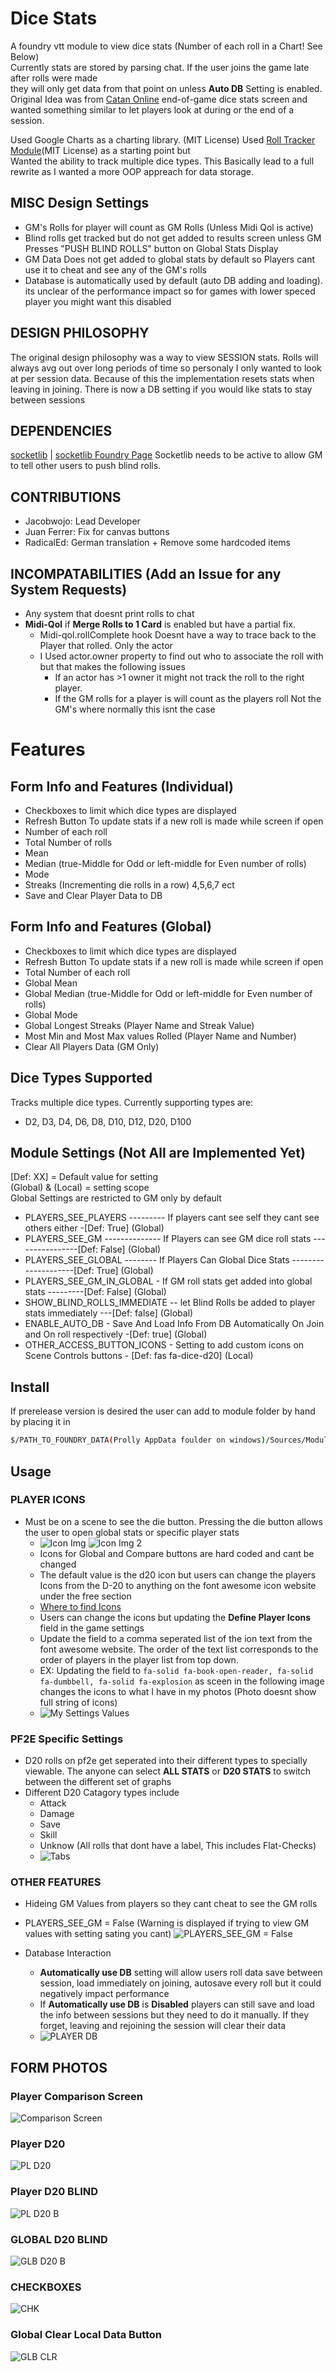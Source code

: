 # Dice Stats
A foundry vtt module to view dice stats (Number of each roll in a Chart! See Below)  
Currently stats are stored by parsing chat. If the user joins the game late after rolls were made  
they will only get data from that point on unless **Auto DB** Setting is enabled. Original Idea was from [Catan Online](https://colonist.io/) end-of-game dice stats screen and wanted something similar to let players look at during or the end of a session.   

Used Google Charts as a charting library. (MIT License)
Used [Roll Tracker Module](https://foundryvtt.com/packages/roll-tracker)(MIT License) as a starting point but  
Wanted the ability to track multiple dice types. This Basically lead to a full rewrite as I wanted a more OOP appreach for data storage.

## MISC Design Settings
- GM's Rolls for player will count as GM Rolls (Unless Midi Qol is active)
- Blind rolls get tracked but do not get added to results screen unless GM Presses "PUSH BLIND ROLLS" button on Global Stats Display
- GM Data Does not get added to global stats by default so Players cant use it to cheat and see any of the GM's rolls
- Database is automatically used by default (auto DB adding and loading). its unclear of the performance impact so for games with lower speced player you might want this disabled

## DESIGN PHILOSOPHY
The original design philosophy was a way to view SESSION stats. Rolls will always avg out over long periods of time so personaly I only wanted to look at per session data. Because of this the implementation resets stats when leaving in joining. There is now a DB setting if you would like stats to stay between sessions

## DEPENDENCIES
[socketlib](https://github.com/manuelVo/foundryvtt-socketlib) | 
[socketlib Foundry Page](https://foundryvtt.com/packages/socketlib)
Socketlib needs to be active to allow GM to tell other users to push blind rolls.

## CONTRIBUTIONS
- Jacobwojo: Lead Developer
- Juan Ferrer: Fix for canvas buttons
- RadicalEd: German translation + Remove some hardcoded items

## INCOMPATABILITIES (Add an Issue for any System Requests)
- Any system that doesnt print rolls to chat
- **Midi-Qol** if **Merge Rolls to 1 Card** is enabled but have a partial fix. 
    - Midi-qol.rollComplete hook Doesnt have a way to trace back to the Player that rolled. Only the actor
    - I Used actor.owner property to find out who to associate the roll with but that makes the following issues
        - If an actor has >1 owner it might not track the roll to the right player. 
        - If the GM rolls for a player is will count as the players roll Not the GM's where normally this isnt the case

# Features 

## Form Info and Features (Individual)  
- Checkboxes to limit which dice types are displayed 
- Refresh Button To update stats if a new roll is made while screen if open
- Number of each roll 
- Total Number of rolls
- Mean  
- Median (true-Middle for Odd or left-middle for Even number of rolls)
- Mode  
- Streaks (Incrementing die rolls in a row) 4,5,6,7 ect  
- Save and Clear Player Data to DB
  
## Form Info and Features (Global)
- Checkboxes to limit which dice types are displayed 
- Refresh Button To update stats if a new roll is made while screen if open 
- Total Number of each roll
- Global Mean
- Global Median (true-Middle for Odd or left-middle for Even number of rolls)
- Global Mode
- Global Longest Streaks (Player Name and Streak Value)
- Most Min and Most Max values Rolled (Player Name and Number)
- Clear All Players Data (GM Only)

## Dice Types Supported  
Tracks multiple dice types. Currently supporting types are:  
- D2, D3, D4, D6, D8, D10, D12, D20, D100
  
## Module Settings (Not All are Implemented Yet)
[Def: XX] = Default value for setting  
(Global) & (Local) = setting scope  
Global Settings are restricted to GM only by default
- PLAYERS_SEE_PLAYERS --------- If players cant see self they cant see others either -[Def: True]     (Global)
- PLAYERS_SEE_GM -------------- If Players can see GM dice roll stats ----------------[Def: False]    (Global)
- PLAYERS_SEE_GLOBAL --------  If Players Can  Global Dice Stats --------------------[Def: True]     (Global)
- PLAYERS_SEE_GM_IN_GLOBAL - If GM roll stats get added into global stats ---------[Def: False]    (Global)
- SHOW_BLIND_ROLLS_IMMEDIATE -- let Blind Rolls be added to player stats immediately ---[Def: false] (Global)
- ENABLE_AUTO_DB - Save And Load Info From DB Automatically On Join and On roll respectively -[Def: true]   (Global)
- OTHER_ACCESS_BUTTON_ICONS - Setting to add custom icons on Scene Controls buttons - [Def: fas fa-dice-d20] (Local)

## Install  
If prerelease version is desired the user can add to module folder by hand by placing it in   
```bash
$/PATH_TO_FOUNDRY_DATA(Prolly AppData foulder on windows)/Sources/Modules
```  
## Usage 
### PLAYER ICONS
- Must be on a scene to see the die button. Pressing the die button allows the user to open global stats or specific player stats
    - ![Icon Img](https://i.imgur.com/y0IwT0b.png) ![Icon Img 2](https://i.imgur.com/cXyQ1AV.png)
    - Icons for Global and Compare buttons are hard coded and cant be changed
    - The default value is the d20 icon but users can change the players Icons from the D-20 to anything on the font awesome icon website under the free section
    - [Where to find Icons](https://fontawesome.com/search?o=a&m=free)
    - Users can change the icons but updating the **Define Player Icons** field in the game settings
    - Update the field to a comma seperated list of the ion text from the font awesome website. The order of the text list corresponds to the order of players in the player list from top down. 
    - EX: Updating the field to `fa-solid fa-book-open-reader, fa-solid fa-dumbbell, fa-solid fa-explosion` as sceen in the following image changes the icons to what I have in my photos (Photo doesnt show full string of icons)
    - ![My Settings Values](https://i.imgur.com/CocZunr.png)

### PF2E Specific Settings
- D20 rolls on pf2e get seperated into their different types to specially viewable. The anyone can select **ALL STATS** or **D20 STATS** to switch between the different set of graphs
- Different D20 Catagory types include
    - Attack
    - Damage
    - Save
    - Skill
    - Unknow (All rolls that dont have a label, This includes Flat-Checks)
    - ![Tabs](https://i.imgur.com/mG96PAd.png)

### OTHER FEATURES
- Hideing GM Values from players so they cant cheat to see the GM rolls
- PLAYERS_SEE_GM = False  (Warning is displayed if trying to view GM values with setting sating you cant)
![PLAYERS_SEE_GM = False](https://i.imgur.com/sGELoCJ.png)  
  
- Database Interaction
    - **Automatically use DB** setting will allow users roll data save between session, load immediately on joining, autosave every roll but it could negatively impact performance
    - If **Automatically use DB** is **Disabled** players can still save and load the info between sessions but they need to do it manually. If they forget, leaving and rejoining the session will clear their data
    - ![PLAYER DB](https://i.imgur.com/yrwyJJH.png)

## FORM PHOTOS
### Player Comparison Screen
![Comparison Screen](https://i.imgur.com/VJzKOy8.png)

### Player D20  
![PL D20](https://i.imgur.com/Sszy3bk.png)   

### Player D20 BLIND
![PL D20 B](https://i.imgur.com/EOYY6y6.png) 

### GLOBAL D20 BLIND
![GLB D20 B](https://i.imgur.com/mLXWWjm.png) 

### CHECKBOXES
![CHK](https://i.imgur.com/pVFw0QE.png)

### Global Clear Local Data Button
![GLB CLR](https://i.imgur.com/GtGz0h4.png)
  
